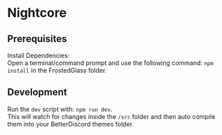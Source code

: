 # Nightcore
</div>



## Prerequisites

Install Dependencies:  
Open a terminal/command prompt and use the following command: `npm install` in the FrostedGlass folder.

## Development

Run the `dev` script with: `npm run dev`.  
This will watch for changes inside the `/src` folder and then auto compile them into your BetterDiscord themes folder.
